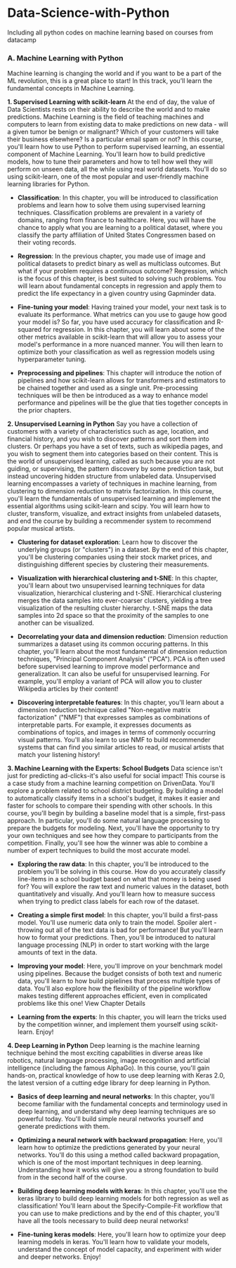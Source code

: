 # Data-Science-with-Python
Including all python codes on machine learning based on courses from datacamp  



### A. Machine Learning with Python

Machine learning is changing the world and if you want to be a part of the ML revolution, this is a great place to start! In this track, you’ll learn the fundamental concepts in Machine Learning.  

**1. Supervised Learning with scikit-learn**
At the end of day, the value of Data Scientists rests on their ability to describe the world and to make predictions. Machine Learning is the field of teaching machines and computers to learn from existing data to make predictions on new data - will a given tumor be benign or malignant? Which of your customers will take their business elsewhere? Is a particular email spam or not? In this course, you'll learn how to use Python to perform supervised learning, an essential component of Machine Learning. You'll learn how to build predictive models, how to tune their parameters and how to tell how well they will perform on unseen data, all the while using real world datasets. You'll do so using scikit-learn, one of the most popular and user-friendly machine learning libraries for Python.  

* **Classification**:
In this chapter, you will be introduced to classification problems and learn how to solve them using supervised learning techniques. Classification problems are prevalent in a variety of domains, ranging from finance to healthcare. Here, you will have the chance to apply what you are learning to a political dataset, where you classify the party affiliation of United States Congressmen based on their voting records. 

* **Regression**:
 In the previous chapter, you made use of image and political datasets to predict binary as well as multiclass outcomes. But what if your problem requires a continuous outcome? Regression, which is the focus of this chapter, is best suited to solving such problems. You will learn about fundamental concepts in regression and apply them to predict the life expectancy in a given country using Gapminder data.

* **Fine-tuning your model**:
Having trained your model, your next task is to evaluate its performance. What metrics can you use to gauge how good your model is? So far, you have used accuracy for classification and R-squared for regression. In this chapter, you will learn about some of the other metrics available in scikit-learn that will allow you to assess your model's performance in a more nuanced manner. You will then learn to optimize both your classification as well as regression models using hyperparameter tuning. 

* **Preprocessing and pipelines**:
This chapter will introduce the notion of pipelines and how scikit-learn allows for transformers and estimators to be chained together and used as a single unit. Pre-processing techniques will be then be introduced as a way to enhance model performance and pipelines will be the glue that ties together concepts in the prior chapters.   



**2. Unsupervised Learning in Python**
Say you have a collection of customers with a variety of characteristics such as age, location, and financial history, and you wish to discover patterns and sort them into clusters. Or perhaps you have a set of texts, such as wikipedia pages, and you wish to segment them into categories based on their content. This is the world of unsupervised learning, called as such because you are not guiding, or supervising, the pattern discovery by some prediction task, but instead uncovering hidden structure from unlabeled data. Unsupervised learning encompasses a variety of techniques in machine learning, from clustering to dimension reduction to matrix factorization. In this course, you'll learn the fundamentals of unsupervised learning and implement the essential algorithms using scikit-learn and scipy. You will learn how to cluster, transform, visualize, and extract insights from unlabeled datasets, and end the course by building a recommender system to recommend popular musical artists.  

* **Clustering for dataset exploration**:
Learn how to discover the underlying groups (or "clusters") in a dataset. By the end of this chapter, you'll be clustering companies using their stock market prices, and distinguishing different species by clustering their measurements. 

* **Visualization with hierarchical clustering and t-SNE**:
In this chapter, you'll learn about two unsupervised learning techniques for data visualization, hierarchical clustering and t-SNE. Hierarchical clustering merges the data samples into ever-coarser clusters, yielding a tree visualization of the resulting cluster hierarchy. t-SNE maps the data samples into 2d space so that the proximity of the samples to one another can be visualized. 


* **Decorrelating your data and dimension reduction**:
Dimension reduction summarizes a dataset using its common occuring patterns. In this chapter, you'll learn about the most fundamental of dimension reduction techniques, "Principal Component Analysis" ("PCA"). PCA is often used before supervised learning to improve model performance and generalization. It can also be useful for unsupervised learning. For example, you'll employ a variant of PCA will allow you to cluster Wikipedia articles by their content!


* **Discovering interpretable features**:
In this chapter, you'll learn about a dimension reduction technique called "Non-negative matrix factorization" ("NMF") that expresses samples as combinations of interpretable parts. For example, it expresses documents as combinations of topics, and images in terms of commonly occurring visual patterns. You'll also learn to use NMF to build recommender systems that can find you similar articles to read, or musical artists that match your listening history!   



**3. Machine Learning with the Experts: School Budgets**
Data science isn't just for predicting ad-clicks-it's also useful for social impact! This course is a case study from a machine learning competition on DrivenData. You'll explore a problem related to school district budgeting. By building a model to automatically classify items in a school's budget, it makes it easier and faster for schools to compare their spending with other schools. In this course, you'll begin by building a baseline model that is a simple, first-pass approach. In particular, you'll do some natural language processing to prepare the budgets for modeling. Next, you'll have the opportunity to try your own techniques and see how they compare to participants from the competition. Finally, you'll see how the winner was able to combine a number of expert techniques to build the most accurate model.  

* **Exploring the raw data**:
In this chapter, you'll be introduced to the problem you'll be solving in this course. How do you accurately classify line-items in a school budget based on what that money is being used for? You will explore the raw text and numeric values in the dataset, both quantitatively and visually. And you'll learn how to measure success when trying to predict class labels for each row of the dataset.

* **Creating a simple first model**:
In this chapter, you'll build a first-pass model. You'll use numeric data only to train the model. Spoiler alert - throwing out all of the text data is bad for performance! But you'll learn how to format your predictions. Then, you'll be introduced to natural language processing (NLP) in order to start working with the large amounts of text in the data.

* **Improving your model**:
 Here, you'll improve on your benchmark model using pipelines. Because the budget consists of both text and numeric data, you'll learn to how build pipielines that process multiple types of data. You'll also explore how the flexibility of the pipeline workflow makes testing different approaches efficient, even in complicated problems like this one!
View Chapter Details

* **Learning from the experts**:
In this chapter, you will learn the tricks used by the competition winner, and implement them yourself using scikit-learn. Enjoy!   


**4. Deep Learning in Python**
Deep learning is the machine learning technique behind the most exciting capabilities in diverse areas like robotics, natural language processing, image recognition and artificial intelligence (including the famous AlphaGo). In this course, you'll gain hands-on, practical knowledge of how to use deep learning with Keras 2.0, the latest version of a cutting edge library for deep learning in Python.  

* **Basics of deep learning and neural networks**:
In this chapter, you'll become familiar with the fundamental concepts and terminology used in deep learning, and understand why deep learning techniques are so powerful today. You'll build simple neural networks yourself and generate predictions with them. 

* **Optimizing a neural network with backward propagation**:
Here, you'll learn how to optimize the predictions generated by your neural networks. You'll do this using a method called backward propagation, which is one of the most important techniques in deep learning. Understanding how it works will give you a strong foundation to build from in the second half of the course. 

* **Building deep learning models with keras**:
In this chapter, you'll use the keras library to build deep learning models for both regression as well as classification! You'll learn about the Specify-Compile-Fit workflow that you can use to make predictions and by the end of this chapter, you'll have all the tools necessary to build deep neural networks! 

* **Fine-tuning keras models**:
 Here, you'll learn how to optimize your deep learning models in keras. You'll learn how to validate your models, understand the concept of model capacity, and experiment with wider and deeper networks. Enjoy! 





 
